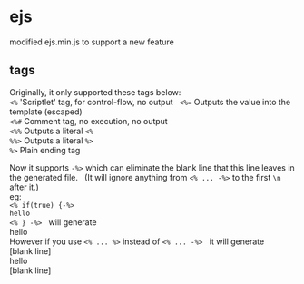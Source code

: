 # ejs
modified ejs.min.js to support a new feature  

## tags
Originally, it only supported these tags below:  
`<%` 'Scriptlet' tag, for control-flow, no output  
`<%=` Outputs the value into the template (escaped)  
`<%#` Comment tag, no execution, no output  
`<%%` Outputs a literal `<%`  
`%%>` Outputs a literal `%>`  
`%>` Plain ending tag  
  
Now it supports `-%>` which can eliminate the blank line that this line leaves in the generated file.  
(It will ignore anything from `<% ... -%>` to the first `\n` after it.)  
eg:  
`<% if(true) {-%>`  
`hello`  
`<% } -%>`  
will generate  
hello  
However if you use `<% ... %>` instead of `<% ... -%>`  
it will generate  
[blank line]  
hello  
[blank line]  
